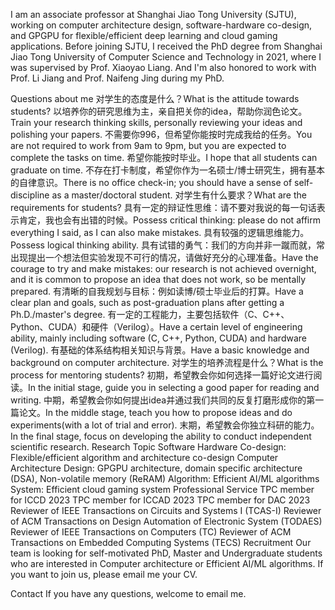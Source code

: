 I am an associate professor at Shanghai Jiao Tong University (SJTU), working on computer architecture design, software-hardware co-design, and GPGPU for flexible/efficient deep learning and cloud gaming applications. Before joining SJTU, I received the PhD degree from Shanghai Jiao Tong University of Computer Science and Technology in 2021, where I was supervised by Prof. Xiaoyao Liang. And I'm also honored to work with Prof. Li Jiang and Prof. Naifeng Jing during my PhD.

Questions about me
对学生的态度是什么？What is the attitude towards students?
以培养你的研究思维为主，亲自把关你的idea，帮助你润色论文。Train your research thinking skills, personally reviewing your ideas and polishing your papers.
不需要你996，但希望你能按时完成我给的任务。You are not required to work from 9am to 9pm, but you are expected to complete the tasks on time.
希望你能按时毕业。I hope that all students can graduate on time.
不存在打卡制度，希望你作为一名硕士/博士研究生，拥有基本的自律意识。There is no office check-in; you should have a sense of self-discipline as a master/doctoral student.
对学生有什么要求？What are the requirements for students?
具有一定的辩证性思维：请不要对我说的每一句话表示肯定，我也会有出错的时候。Possess critical thinking: please do not affirm everything I said, as I can also make mistakes.
具有较强的逻辑思维能力。Possess logical thinking ability.
具有试错的勇气：我们的方向并非一蹴而就，常出现提出一个想法但实验发现不可行的情况，请做好充分的心理准备。Have the courage to try and make mistakes: our research is not achieved overnight, and it is common to propose an idea that does not work, so be mentally prepared.
有清晰的自我规划与目标：例如读博/硕士毕业后的打算。Have a clear plan and goals, such as post-graduation plans after getting a Ph.D./master's degree.
有一定的工程能力，主要包括软件（C、C++、Python、CUDA）和硬件（Verilog）。Have a certain level of engineering ability, mainly including software (C, C++, Python, CUDA) and hardware (Verilog).
有基础的体系结构相关知识与背景。Have a basic knowledge and background on computer architecture.
对学生的培养流程是什么？What is the process for mentoring students?
初期，希望教会你如何选择一篇好论文进行阅读。In the initial stage, guide you in selecting a good paper for reading and writing.
中期，希望教会你如何提出idea并通过我们共同的反复打磨形成你的第一篇论文。In the middle stage, teach you how to propose ideas and do experiments(with a lot of trial and error).
末期，希望教会你独立科研的能力。In the final stage, focus on developing the ability to conduct independent scientific research.
Research Topic
Software Hardware Co-design: Flexible/efficient algorithm and architecture co-design
Computer Architecture Design: GPGPU architecture, domain specific architecture (DSA), Non-volatile memory (ReRAM)
Algorithm: Efficient AI/ML algorithms
System: Efficient cloud gaming system
Professional Service
TPC member for ICCD 2023
TPC member for ICCAD 2023
TPC member for DAC 2023
Reviewer of IEEE Transactions on Circuits and Systems I (TCAS-I)
Reviewer of ACM Transactions on Design Automation of Electronic System (TODAES)
Reviewer of IEEE Transactions on Computers (TC)
Reviewer of ACM Transactions on Embedded Computing Systems (TECS)
Recruitment
Our team is looking for self-motivated PhD, Master and Undergraduate students who are interested in Computer architecture or Efficient AI/ML algorithms. If you want to join us, please email me your CV.

Contact
If you have any questions, welcome to email me.
